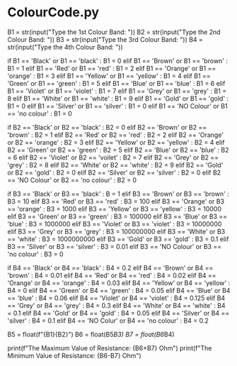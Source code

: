 # ColourCode.py
B1 = str(input("Type the 1st Colour Band: "))
B2 = str(input("Type the 2nd Colour Band: "))
B3 = str(input("Type the 3rd Colour Band: "))
B4 = str(input("Type the 4th Colour Band: "))

if B1 == 'Black' or B1 == 'black' :
    B1 = 0
elif B1 == 'Brown' or B1 == 'brown' :
    B1 = 1
elif B1 == 'Red' or B1 == 'red' :
    B1 = 2
elif B1 == 'Orange' or B1 == 'orange' :
    B1 = 3
elif B1 == 'Yellow' or B1 == 'yellow' :
    B1 = 4
elif B1 == 'Green' or B1 == 'green' :
    B1 = 5
elif B1 == 'Blue' or B1 == 'blue' :
    B1 = 6
elif B1 == 'Violet' or B1 == 'violet' :
    B1 = 7
elif B1 == 'Grey' or B1 == 'grey' :
    B1 = 8
elif B1 == 'White' or B1 == 'white' :
    B1 = 9
elif B1 == 'Gold' or B1 == 'gold' :
    B1 = 0
elif B1 == 'Silver' or B1 == 'silver' :
    B1 = 0
elif B1 == 'NO Colour' or B1 == 'no colour' :
    B1 = 0

if B2 == 'Black' or B2 == 'black' :
    B2 = 0
elif B2 == 'Brown' or B2 == 'brown' :
    B2 = 1
elif B2 == 'Red' or B2 == 'red' :
    B2 = 2
elif B2 == 'Orange' or B2 == 'orange' :
    B2 = 3
elif B2 == 'Yellow' or B2 == 'yellow' :
    B2 = 4
elif B2 == 'Green' or B2 == 'green' :
    B2 = 5
elif B2 == 'Blue' or B2 == 'blue' :
    B2 = 6
elif B2 == 'Violet' or B2 == 'voilet' :
    B2 = 7
elif B2 == 'Grey' or B2 == 'grey' :
    B2 = 8
elif B2 == 'White' or B2 == 'white' :
    B2 = 9
elif B2 == 'Gold' or B2 == 'gold' :
    B2 = 0
elif B2 == 'Silver' or B2 == 'silver' :
    B2 = 0
elif B2 == 'NO Colour' or B2 == 'no colour' :
    B2 = 0

if B3 == 'Black' or B3 == 'black' :
    B = 1
elif B3 == 'Brown' or B3 == 'brown' :
    B3 = 10
elif B3 == 'Red' or B3 == 'red' :
    B3 = 100
elif B3 == 'Orange' or B3 == 'orange' :
    B3 = 1000
elif B3 == 'Yellow' or B3 == 'yellow' :
    B3 = 10000
elif B3 == 'Green' or B3 == 'green' :
    B3 = 100000
elif B3 == 'Blue' or B3 == 'blue' :
    B3 = 1000000
elif B3 == 'Violet' or B3 == 'violet' :
    B3 = 10000000
elif B3 == 'Grey' or B3 == 'grey' :
    B3 = 100000000
elif B3 == 'White' or B3 == 'white' :
    B3 = 1000000000
elif B3 == 'Gold' or B3 == 'gold' :
    B3 = 0.1
elif B3 == 'Silver' or B3 == 'silver' :
    B3 = 0.01
elif B3 == 'NO Colour' or B3 == 'no colour' :
    B3 = 0

if B4 == 'Black' or B4 == 'black' :
    B4 = 0.2
elif B4 == 'Brown' or B4 == 'brown' :
    B4 = 0.01
elif B4 == 'Red' or B4 == 'red' :
    B4 = 0.02
elif B4 == 'Orange' or B4 == 'orange' :
    B4 = 0.03
elif B4 == 'Yellow' or B4 == 'yellow' :
    B4 = 0
elif B4 == 'Green' or B4 == 'green' :
    B4 = 0.05
elif B4 == 'Blue' or B4 == 'blue' :
    B4 = 0.06
elif B4 == 'Violet' or B4 == 'violet' :
    B4 = 0.125
elif B4 == 'Grey' or B4 == 'grey' :
    B4 = 0.3
elif B4 == 'White' or B4 == 'white' :
    B4 = 0.1
elif B4 == 'Gold' or B4 == 'gold' :
    B4 = 0.05
elif B4 == 'Silver' or B4 == 'silver' :
    B4 = 0.1
elif B4 == 'NO Colur' or B4 == 'no colour' :
    B4 = 0.2

B5 = float(f"{B1}{B2}")
B6 = float(B5*B3)
B7 = float(B6*B4)

print(f"The Maximum Value of Resistance: {B6+B7} Ohm")
print(f"The Minimum Value of Resistance: {B6-B7} Ohm")
